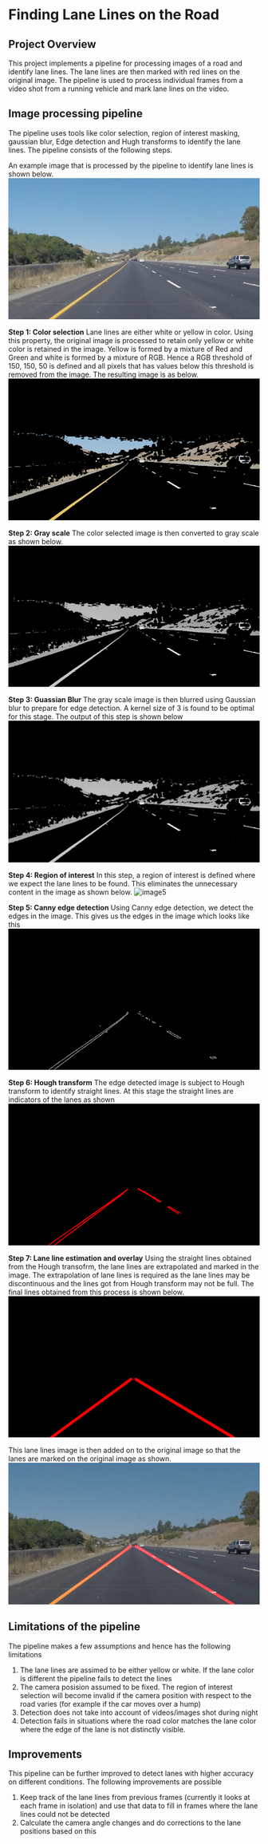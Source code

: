 # **Finding Lane Lines on the Road** 

## Project Overview
This project implements a pipeline for processing images of a road and identify lane lines. The lane lines are then marked with red lines on the original image. The pipeline is used to process individual frames from a video shot from a running vehicle and mark lane lines on the video.

## Image processing pipeline
The pipeline uses tools like color selection, region of interest masking, gaussian blur, Edge detection and Hugh transforms to identify the lane lines. The pipeline consists of the following steps. 

An example image that is processed by the pipeline to identify lane lines is shown below.
![image1](./test_images/solidYellowCurve.jpg "Original Image")


**Step 1: Color selection**
Lane lines are either white or yellow in color. Using this property, the original image is processed to retain only yellow or white color is retained in the image. Yellow is formed by a mixture of Red and Green and white is formed by a mixture of RGB. Hence a RGB threshold of 150, 150, 50 is defined and all pixels that has values below this threshold is removed from the image. The resulting image is as below.
![image2](./test_images_output/color_select.jpg "Color Select")

**Step 2: Gray scale**
The color selected image is then converted to gray scale as shown below.
![image3](./test_images_output/gray.jpg "Gray Scale")

**Step 3: Guassian Blur**
The gray scale image is then blurred using Gaussian blur to prepare for edge detection. A kernel size of 3 is found to be optimal for this stage. The output of this step is shown below
![image4](./test_images_output/blur_gray.jpg "Blur Image")

**Step 4: Region of interest**
In this step, a region of interest is defined where we expect the lane lines to be found. This eliminates the unnecessary content in the image as shown below.
![image5](./test_images_output/roiImage "Region of interest")

**Step 5: Canny edge detection**
Using Canny edge detection, we detect the edges in the image. This gives us the edges in the image which looks like this
![image6](./test_images_output/edges.jpg "Edges")

**Step 6: Hough transform**
The edge detected image is subject to Hough transform to identify straight lines. At this stage the straight lines are indicators of the lanes as shown
![image7](./test_images_output/hough_lines.jpg)

**Step 7: Lane line estimation and overlay**
Using the straight lines obtained from the Hough transofrm, the lane lines are extrapolated and marked in the image. The extrapolation of lane lines is required as the lane lines may be discontinuous and the lines got from Hough transform may not be full. The final lines obtained from this process is shown below.
![image8](./test_images_output/lane_lines.jpg "Lanes")

This lane lines image is then added on to the original image so that the lanes are marked on the original image as shown.
![image9](./test_images_output/output.jpg "Final output")


## Limitations of the pipeline
The pipeline makes a few assumptions and hence has the following limitations
1. The lane lines are assimed to be either yellow or white. If the lane color is different the pipeline fails to detect the lines
2. The camera posision assumed to be fixed. The region of interest selection will become invalid if the camera position with respect to the road varies (for example if the car moves over a hump)
3. Detection does not take into account of videos/images shot during night
4. Detection fails in situations where the road color matches the lane color where the edge of the lane is not distinctly visible.

## Improvements
This pipeline can be further improved to detect lanes with higher accuracy on different conditions. The following improvements are possible
1. Keep track of the lane lines from previous frames (currently it looks at each frame in isolation) and use that data to fill in frames where the lane lines could not be detected
2. Calculate the camera angle changes and do corrections to the lane positions based on this
